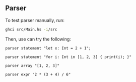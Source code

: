 ## Parser

To test parser manually, run:

```bash
ghci src/Main.hs -i/src
```

Then, use can try the following:

```
parser statement "let x: Int = 2 + 1";

parser statement "for i: Int in [1, 2, 3] { print(i); }"

parser array "[1, 2, 3]"

parser expr "2 * (3 + 4) / 6"
```